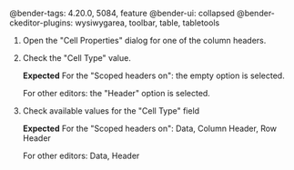 @bender-tags: 4.20.0, 5084, feature
@bender-ui: collapsed
@bender-ckeditor-plugins: wysiwygarea, toolbar, table, tabletools

1. Open the "Cell Properties" dialog for one of the column headers.
1. Check the "Cell Type" value.

	**Expected** For the "Scoped headers on": the empty option is selected.

	For other editors: the "Header" option is selected.
1. Check available values for the "Cell Type" field

	**Expected** For the "Scoped headers on": Data, Column Header, Row Header

	For other editors: Data, Header
